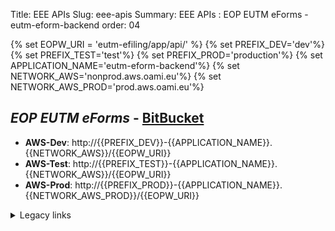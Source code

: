 Title: EEE APIs
Slug: eee-apis
Summary: EEE APIs : EOP EUTM eForms - eutm-eform-backend
order: 04

{% set EOPW_URI = 'eutm-efiling/app/api/' %}
{% set PREFIX_DEV='dev'%}
{% set PREFIX_TEST='test'%}
{% set PREFIX_PROD='production'%}
{% set APPLICATION_NAME='eutm-eform-backend'%}
{% set NETWORK_AWS='nonprod.aws.oami.eu'%}
{% set NETWORK_AWS_PROD='prod.aws.oami.eu'%}

## _EOP EUTM eForms_ - <a href="https://git.euipo.europa.eu/projects/EEE/repos/eutm-eform-backend/browse" target="_blank">BitBucket</a>

- **AWS-Dev**:  http://{{PREFIX_DEV}}-{{APPLICATION_NAME}}.{{NETWORK_AWS}}/{{EOPW_URI}}
- **AWS-Test**:  http://{{PREFIX_TEST}}-{{APPLICATION_NAME}}.{{NETWORK_AWS}}/{{EOPW_URI}}
- **AWS-Prod**:  http://{{PREFIX_PROD}}-{{APPLICATION_NAME}}.{{NETWORK_AWS_PROD}}/{{EOPW_URI}}

<details>
<summary>Legacy links</summary>
<ul>
  <li>**Integration**:  http://int-api.dev.oami.eu/{{EOPW_URI}}</li>
  <li>**PreProd**:  http://pp-api.test.oami.eu/{{EOPW_URI}}</li>
  <li>**Test**:  http://test-eutm-api.test.oami.eu/{{EOPW_URI}}</li>
  <li>**Prod**:  http://api.prod.oami.eu/{{EOPW_URI}}</li>
</ul>
</details>



